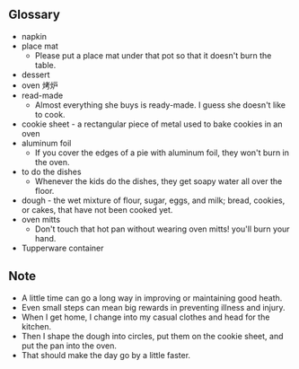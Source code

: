 ## Glossary
- napkin
- place mat
	- Please put a place mat under that pot so that it doesn't burn the table.
- dessert
- oven 烤炉
- read-made
	- Almost everything she buys is ready-made. I guess she doesn't like to cook.
- cookie sheet - a rectangular piece of metal used to bake cookies in an oven
- aluminum foil
	- If you cover the edges of a pie with aluminum foil, they won't burn in the oven.
- to do the dishes
	- Whenever the kids do the dishes, they get soapy water all over the floor.
- dough - the wet mixture of flour, sugar, eggs, and milk; bread, cookies, or cakes, that have not been cooked yet.
- oven mitts
	- Don't touch that hot pan without wearing oven mitts! you'll burn your hand.
- Tupperware container
## Note
- A little time can go a long way in improving or maintaining good heath.
- Even small steps can mean big rewards in preventing illness and injury.
- When I get home, I change into my casual clothes and head for the kitchen.
- Then I shape the dough into circles, put them on the cookie sheet, and put the pan into the oven.
- That should make the day go by a little faster.